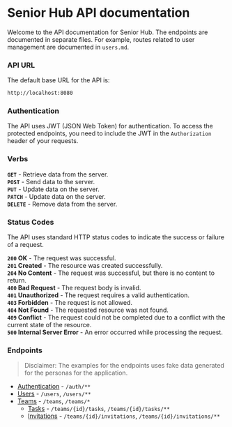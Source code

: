 # Senior Hub API documentation

Welcome to the API documentation for Senior Hub. The endpoints are documented in separate files. For example, routes
related to user management are documented in `users.md`.

### API URL

The default base URL for the API is:
```txt 
http://localhost:8080
```

### Authentication

The API uses JWT (JSON Web Token) for authentication. To access the protected endpoints, you need to include the JWT in
the `Authorization` header of your requests.

### Verbs

**`GET`** - Retrieve data from the server.  
**`POST`** - Send data to the server.  
**`PUT`** - Update data on the server.  
**`PATCH`** - Update data on the server.  
**`DELETE`** - Remove data from the server.

### Status Codes

The API uses standard HTTP status codes to indicate the success or failure of a request.

**`200` OK** - The request was successful.  
**`201` Created** - The resource was created successfully.  
**`204` No Content** - The request was successful, but there is no content to return.  
**`400` Bad Request** - The request body is invalid.  
**`401` Unauthorized** - The request requires a valid authentication.  
**`403` Forbidden** - The request is not allowed.  
**`404` Not Found** - The requested resource was not found.  
**`409` Conflict** - The request could not be completed due to a conflict with the current state of the resource.  
**`500` Internal Server Error** - An error occurred while processing the request.

### Endpoints

> Disclaimer: The examples for the endpoints uses fake data generated for the personas for the application.

* [Authentication](auth.md) - `/auth/**`
* [Users](users.md) - `/users`, `/users/**`
* [Teams](teams.md) - `/teams`, `/teams/*`
    * [Tasks](tasks.md) - `/teams/{id}/tasks`, `/teams/{id}/tasks/**`
    * [Invitations](invitations.md) - `/teams/{id}/invitations`, `/teams/{id}/invitations/**`
